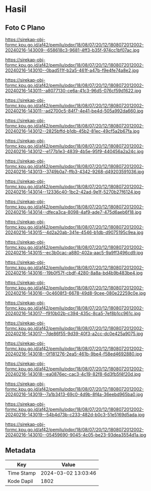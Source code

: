 # Hasil

## Foto C Plano

https://sirekap-obj-formc.kpu.go.id/af42/pemilu/pdpr/18/08/07/20/12/1808072012002-20240216-143009--658618c3-9681-4ff3-b35f-974cc1bf07ac.jpg

https://sirekap-obj-formc.kpu.go.id/af42/pemilu/pdpr/18/08/07/20/12/1808072012002-20240216-143010--0bad511f-b2a5-461f-a47b-f9e4fe74a8e2.jpg

https://sirekap-obj-formc.kpu.go.id/af42/pemilu/pdpr/18/08/07/20/12/1808072012002-20240216-143011--a8077130-ce6a-41c3-96d5-076cf59d1622.jpg

https://sirekap-obj-formc.kpu.go.id/af42/pemilu/pdpr/18/08/07/20/12/1808072012002-20240216-143011--ad2700c5-84f7-4e41-be4d-505a992da660.jpg

https://sirekap-obj-formc.kpu.go.id/af42/pemilu/pdpr/18/08/07/20/12/1808072012002-20240216-143012--2825bffd-b1db-45b2-81ec-49cf5a2b67fa.jpg

https://sirekap-obj-formc.kpu.go.id/af42/pemilu/pdpr/18/08/07/20/12/1808072012002-20240216-143012--e177b1e3-4839-4b5e-95f9-440456a2a24c.jpg

https://sirekap-obj-formc.kpu.go.id/af42/pemilu/pdpr/18/08/07/20/12/1808072012002-20240216-143013--3749b0a7-ffb3-4342-9268-d49203591036.jpg

https://sirekap-obj-formc.kpu.go.id/af42/pemilu/pdpr/18/08/07/20/12/1808072012002-20240216-143014--12336c40-1bc2-42ad-9e1f-5270b27f6124.jpg

https://sirekap-obj-formc.kpu.go.id/af42/pemilu/pdpr/18/08/07/20/12/1808072012002-20240216-143014--dfeca3ca-8098-4af9-ade7-475d6aeb6f18.jpg

https://sirekap-obj-formc.kpu.go.id/af42/pemilu/pdpr/18/08/07/20/12/1808072012002-20240216-143015--4d2a20ab-341e-4546-b1db-d9075195c9ea.jpg

https://sirekap-obj-formc.kpu.go.id/af42/pemilu/pdpr/18/08/07/20/12/1808072012002-20240216-143015--ec3b0cac-a880-402a-aac5-9a9ff3496cd9.jpg

https://sirekap-obj-formc.kpu.go.id/af42/pemilu/pdpr/18/08/07/20/12/1808072012002-20240216-143016--19b0f57f-cbdf-4280-8a8a-bd4b9b483be4.jpg

https://sirekap-obj-formc.kpu.go.id/af42/pemilu/pdpr/18/08/07/20/12/1808072012002-20240216-143016--0c4608f3-6678-49d8-9cee-080e22259c0e.jpg

https://sirekap-obj-formc.kpu.go.id/af42/pemilu/pdpr/18/08/07/20/12/1808072012002-20240216-143017--f910b02b-c394-435c-8ca5-7ef8b1cc961c.jpg

https://sirekap-obj-formc.kpu.go.id/af42/pemilu/pdpr/18/08/07/20/12/1808072012002-20240216-143017--7de86f55-9d39-40f3-a2cc-dc0e425a9075.jpg

https://sirekap-obj-formc.kpu.go.id/af42/pemilu/pdpr/18/08/07/20/12/1808072012002-20240216-143018--0f181276-2ea5-461b-9be4-f58ed4692880.jpg

https://sirekap-obj-formc.kpu.go.id/af42/pemilu/pdpr/18/08/07/20/12/1808072012002-20240216-143018--ea0876ec-cac3-4c19-82f8-6d3fb5f4f20d.jpg

https://sirekap-obj-formc.kpu.go.id/af42/pemilu/pdpr/18/08/07/20/12/1808072012002-20240216-143019--7a1b3413-69c0-4d9b-8f4a-36eebd965ba0.jpg

https://sirekap-obj-formc.kpu.go.id/af42/pemilu/pdpr/18/08/07/20/12/1808072012002-20240216-143019--54b4d73b-c233-482d-b0c3-51e5169d5ada.jpg

https://sirekap-obj-formc.kpu.go.id/af42/pemilu/pdpr/18/08/07/20/12/1808072012002-20240216-143010--05459690-9045-4c05-be23-93dea3554d1a.jpg


## Metadata

| Key        | Value               |
| ---------- | ------------------- |
| Time Stamp | 2024-03-02 13:03:46 |
| Kode Dapil | 1802                |



